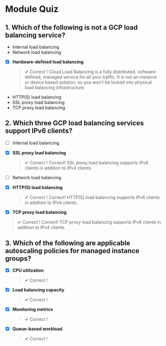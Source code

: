 # Module Quiz

## 1. Which of the following is not a GCP load balancing service?

- Internal load balancing
- Network load balancing
- [x] **Hardware-defined load balancing**

  > ✔ Correct !
  > Cloud Load Balancing is a fully distributed, software-defined, managed service for all your traffic. It is not an instance or device based solution, so you won’t be locked into physical load balancing infrastructure.

- HTTP(S) load balancing
- SSL proxy load balancing
- TCP proxy load balancing

## 2. Which three GCP load balancing services support IPv6 clients?

- [ ] Internal load balancing

* [x] **SSL proxy load balancing**

  > ✔ Correct !
  > Correct! SSL proxy load balancing supports IPv6 clients in addition to IPv4 clients.

* [ ] Network load balancing
* [x] **HTTP(S) load balancing**

  > ✔ Correct !
  > Correct! HTTP(S) load balancing supports IPv6 clients in addition to IPv4 clients.

* [x] **TCP proxy load balancing**

> ✔ Correct !
> Correct! TCP proxy load balancing supports IPv6 clients in addition to IPv4 clients.

## 3. Which of the following are applicable autoscaling policies for managed instance groups?

- [x] **CPU utilization**

  > ✔ Correct !

- [x] **Load balancing capacity**
  > ✔ Correct !

* [x] **Monitoring metrics**

  > ✔ Correct !

* [x] **Queue-based workload**
  > ✔ Correct !
